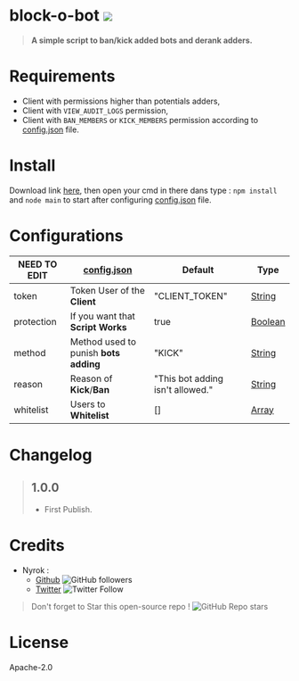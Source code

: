 # block-o-bot [![](https://img.shields.io/badge/Made%20with-%F0%9F%92%96-red)](https://github.com/Nyrok/block-o-bot)
> **A simple script to ban/kick added bots and derank adders.** 
# Requirements
* Client with permissions higher than potentials adders,
* Client with `VIEW_AUDIT_LOGS` permission,
* Client with `BAN_MEMBERS` or `KICK_MEMBERS` permission according to [config.json](https://github.com/Nyrok/block-o-bot/blob/main/config.json) file.
# Install
Download link [here](https://github.com/Nyrok/block-o-bot/archive/refs/heads/main.zip), then open your cmd in there dans type :
`npm install` and `node main` to start after configuring [config.json](https://github.com/Nyrok/block-o-bot/blob/main/config.json) file.
# Configurations
| NEED TO EDIT | [config.json](https://github.com/Nyrok/block-o-bot/blob/main/config.json) | Default | Type
| ------ | ------ | ------ | ------ | 
| token | Token User of the **Client** | "CLIENT_TOKEN" | [String](https://developer.mozilla.org/fr/docs/Web/JavaScript/Reference/Global_Objects/String)
| protection | If you want that **Script Works** | true | [Boolean](https://developer.mozilla.org/fr/docs/Web/JavaScript/Reference/Global_Objects/Boolean)
| method | Method used to punish **bots adding** | "KICK" | [String](https://developer.mozilla.org/fr/docs/Web/JavaScript/Reference/Global_Objects/String)
| reason | Reason of **Kick**/**Ban** | "This bot adding isn't allowed." | [String](https://developer.mozilla.org/fr/docs/Web/JavaScript/Reference/Global_Objects/String)
| whitelist | Users to **Whitelist** | [] | [Array](https://developer.mozilla.org/fr/docs/Web/JavaScript/Reference/Global_Objects/Array)
# Changelog
> ## **1.0.0**
>    * First Publish.
# Credits
* Nyrok :
  - [Github](https://github.com/Nyrok) ![GitHub followers](https://img.shields.io/github/followers/Nyrok?style=social)
  - [Twitter](https://twitter.com/@Nyrok10) ![Twitter Follow](https://img.shields.io/twitter/follow/Nyrok10?style=social)
> Don't forget to Star this open-source repo ! ![GitHub Repo stars](https://img.shields.io/github/stars/Nyrok/block-o-bot?style=social)
# License
Apache-2.0
